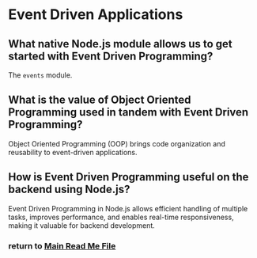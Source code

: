 # Event Driven Applications

## What native Node.js module allows us to get started with Event Driven Programming?

The `events` module.

## What is the value of Object Oriented Programming used in tandem with Event Driven Programming?

Object Oriented Programming (OOP) brings code organization and reusability to event-driven applications.

## How is Event Driven Programming useful on the backend using Node.js?

Event Driven Programming in Node.js allows efficient handling of multiple tasks, improves performance, and enables real-time responsiveness, making it valuable for backend development.



### return to [Main Read Me File](./README.md)
